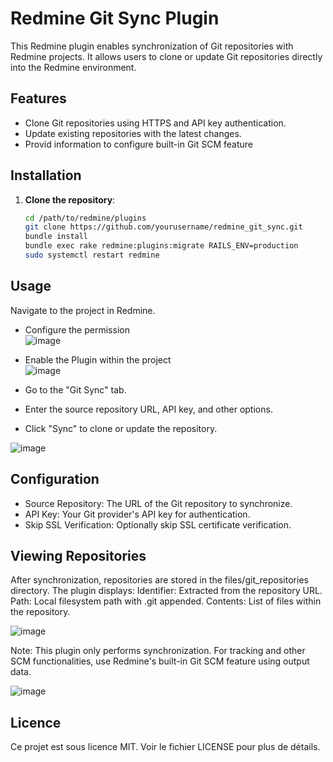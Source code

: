 # Redmine Git Sync Plugin

This Redmine plugin enables synchronization of Git repositories with Redmine projects. It allows users to clone or update Git repositories directly into the Redmine environment.

## Features

- Clone Git repositories using HTTPS and API key authentication.
- Update existing repositories with the latest changes.
- Provid information to configure built-in Git SCM feature 

## Installation

1. **Clone the repository**:
   ```sh
   cd /path/to/redmine/plugins
   git clone https://github.com/yourusername/redmine_git_sync.git
   bundle install
   bundle exec rake redmine:plugins:migrate RAILS_ENV=production
   sudo systemctl restart redmine

## Usage
Navigate to the project in Redmine.
- Configure the permission </br>
 ![image](https://github.com/user-attachments/assets/d1e16edf-f167-4cd3-8acb-59da700bceb5)
- Enable the Plugin within the project </br>
 ![image](https://github.com/user-attachments/assets/5ceef2f8-90b6-495f-9471-c395c3580208)

- Go to the "Git Sync" tab.
- Enter the source repository URL, API key, and other options.
- Click "Sync" to clone or update the repository.

![image](https://github.com/user-attachments/assets/65ffd1c8-2542-4ed1-9b7f-53953e5b0832)


## Configuration
- Source Repository: The URL of the Git repository to synchronize.
- API Key: Your Git provider's API key for authentication.
- Skip SSL Verification: Optionally skip SSL certificate verification.

## Viewing Repositories
After synchronization, repositories are stored in the files/git_repositories directory. The plugin displays:
Identifier: Extracted from the repository URL.
Path: Local filesystem path with .git appended.
Contents: List of files within the repository.

![image](https://github.com/user-attachments/assets/8a53e21e-2883-44d4-ac81-b1e9f05fb541)

Note: This plugin only performs synchronization. For tracking and other SCM functionalities, use Redmine's built-in Git SCM feature using output data.

![image](https://github.com/user-attachments/assets/5e23c90c-cd55-4a28-83a0-9061222225a2)


## Licence
Ce projet est sous licence MIT. Voir le fichier LICENSE pour plus de détails.
